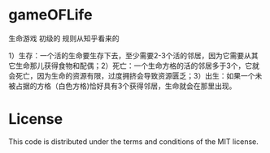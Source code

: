 # gameOFLife
生命游戏 初级的 规则从知乎看来的


1）生存：一个活的生命要生存下去，至少需要2-3个活的邻居，因为它需要从其它生命那儿获得食物和配偶；2）死亡：一个生命方格的活的邻居多于3个，它就会死亡，因为生命的资源有限，过度拥挤会导致资源匮乏；3）出生：如果一个未被占据的方格（白色方格)恰好具有3个获得邻居，生命就会在那里出现。
# License
This code is distributed under the terms and conditions of the MIT license.
